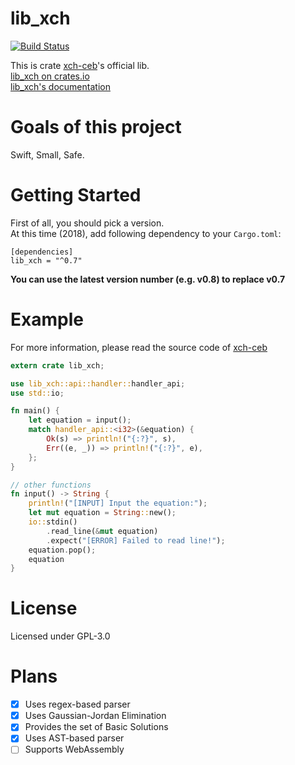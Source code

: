 # lib_xch
[![Build Status](https://travis-ci.org/XCH-CEB/xch-project.svg?branch=master)](https://travis-ci.org/XCH-CEB/xch-project)

This is crate [xch-ceb](https://crates.io/crates/xch-ceb)'s official lib.  
[lib_xch on crates.io](https://crates.io/crates/lib_xch)  
[lib_xch's documentation](https://docs.rs/lib_xch)  

# Goals of this project
Swift, Small, Safe.  

# Getting Started
First of all, you should pick a version.  
At this time (2018), add following dependency to your `Cargo.toml`:  
```
[dependencies]
lib_xch = "^0.7"
```  
**You can use the latest version number (e.g. v0.8) to replace v0.7**

# Example
For more information, please read the source code of [xch-ceb](https://crates.io/crates/xch-ceb/)
```rust
extern crate lib_xch;

use lib_xch::api::handler::handler_api;
use std::io;

fn main() {
    let equation = input();
    match handler_api::<i32>(&equation) {
        Ok(s) => println!("{:?}", s),
        Err((e, _)) => println!("{:?}", e),
    };
}

// other functions
fn input() -> String {
    println!("[INPUT] Input the equation:");
    let mut equation = String::new();
    io::stdin()
        .read_line(&mut equation)
        .expect("[ERROR] Failed to read line!");
    equation.pop();
    equation
}

```

# License
Licensed under GPL-3.0

# Plans
- [x] Uses regex-based parser
- [x] Uses Gaussian-Jordan Elimination
- [x] Provides the set of Basic Solutions
- [x] Uses AST-based parser
- [ ] Supports WebAssembly
